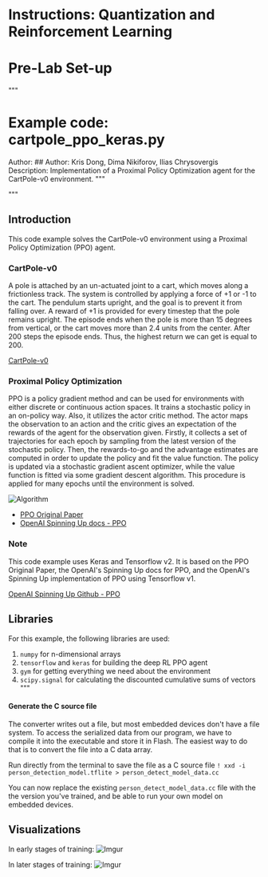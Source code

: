 # Instructions: Quantization and Reinforcement Learning
# Pre-Lab Set-up
"""

# Example code: cartpole_ppo_keras.py
Author: ## Author: Kris Dong, Dima Nikiforov, Ilias Chrysovergis
Description: Implementation of a Proximal Policy Optimization agent for the CartPole-v0 environment.
"""

"""
## Introduction

This code example solves the CartPole-v0 environment using a Proximal Policy Optimization (PPO) agent.

### CartPole-v0

A pole is attached by an un-actuated joint to a cart, which moves along a frictionless track.
The system is controlled by applying a force of +1 or -1 to the cart.
The pendulum starts upright, and the goal is to prevent it from falling over.
A reward of +1 is provided for every timestep that the pole remains upright.
The episode ends when the pole is more than 15 degrees from vertical, or the cart moves more than 2.4 units from the center.
After 200 steps the episode ends. Thus, the highest return we can get is equal to 200.

[CartPole-v0](https://gym.openai.com/envs/CartPole-v0/)

### Proximal Policy Optimization

PPO is a policy gradient method and can be used for environments with either discrete or continuous action spaces.
It trains a stochastic policy in an on-policy way. Also, it utilizes the actor critic method. The actor maps the
observation to an action and the critic gives an expectation of the rewards of the agent for the observation given.
Firstly, it collects a set of trajectories for each epoch by sampling from the latest version of the stochastic policy.
Then, the rewards-to-go and the advantage estimates are computed in order to update the policy and fit the value function.
The policy is updated via a stochastic gradient ascent optimizer, while the value function is fitted via some gradient descent algorithm.
This procedure is applied for many epochs until the environment is solved.

![Algorithm](https://i.imgur.com/rd5tda1.png)

- [PPO Original Paper](https://arxiv.org/pdf/1707.06347.pdf)
- [OpenAI Spinning Up docs - PPO](https://spinningup.openai.com/en/latest/algorithms/ppo.html)

### Note

This code example uses Keras and Tensorflow v2. It is based on the PPO Original Paper,
the OpenAI's Spinning Up docs for PPO, and the OpenAI's Spinning Up implementation of PPO using Tensorflow v1.

[OpenAI Spinning Up Github - PPO](https://github.com/openai/spinningup/blob/master/spinup/algos/tf1/ppo/ppo.py)

## Libraries

For this example, the following libraries are used:

1. `numpy` for n-dimensional arrays
2. `tensorflow` and `keras` for building the deep RL PPO agent
3. `gym` for getting everything we need about the environment
4. `scipy.signal` for calculating the discounted cumulative sums of vectors
"""
#### Generate the C source file

The converter writes out a file, but most embedded devices don't have a file
system. To access the serialized data from our program, we have to compile it
into the executable and store it in Flash. The easiest way to do that is to
convert the file into a C data array.

Run directly from the terminal to save the file as a C source file
```! xxd -i person_detection_model.tflite > person_detect_model_data.cc```

You can now replace the existing `person_detect_model_data.cc` file with the
the version you've trained, and be able to run your own model on embedded devices.


## Visualizations
In early stages of training:
![Imgur](.gif)

In later stages of training:
![Imgur](.gif)
